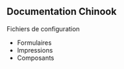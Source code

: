 Documentation Chinook
--------------------

Fichiers de configuration

* Formulaires
* Impressions
* Composants

